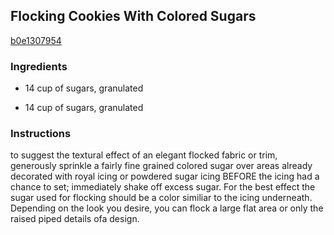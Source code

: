 ## Flocking Cookies With Colored Sugars

[b0e1307954](http://www.food.com/recipe/flocking-cookies-with-colored-sugars-118610)

### Ingredients

 - 14 cup of sugars, granulated

 - 14 cup of sugars, granulated

### Instructions

to suggest the textural effect of an elegant flocked fabric or trim, generously sprinkle a fairly fine grained colored sugar over areas already decorated with royal icing or powdered sugar icing BEFORE the icing had a chance to set; immediately shake off excess sugar. For the best effect the sugar used for flocking should be a color similiar to the icing underneath. Depending on the look you desire, you can flock a large flat area or only the raised piped details ofa design.